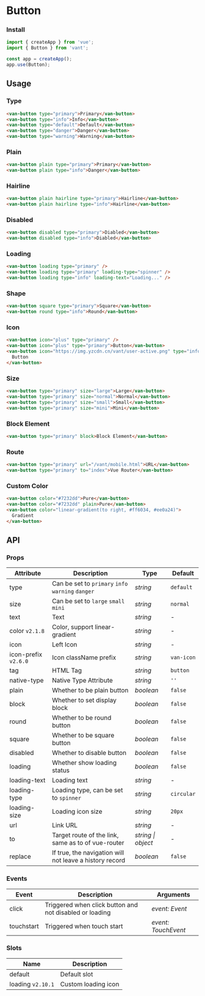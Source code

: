 # Button

### Install

```js
import { createApp } from 'vue';
import { Button } from 'vant';

const app = createApp();
app.use(Button);
```

## Usage

### Type

```html
<van-button type="primary">Primary</van-button>
<van-button type="info">Info</van-button>
<van-button type="default">Default</van-button>
<van-button type="danger">Danger</van-button>
<van-button type="warning">Warning</van-button>
```

### Plain

```html
<van-button plain type="primary">Primary</van-button>
<van-button plain type="info">Danger</van-button>
```

### Hairline

```html
<van-button plain hairline type="primary">Hairline</van-button>
<van-button plain hairline type="info">Hairline</van-button>
```

### Disabled

```html
<van-button disabled type="primary">Diabled</van-button>
<van-button disabled type="info">Diabled</van-button>
```

### Loading

```html
<van-button loading type="primary" />
<van-button loading type="primary" loading-type="spinner" />
<van-button loading type="info" loading-text="Loading..." />
```

### Shape

```html
<van-button square type="primary">Square</van-button>
<van-button round type="info">Round</van-button>
```

### Icon

```html
<van-button icon="plus" type="primary" />
<van-button icon="plus" type="primary">Button</van-button>
<van-button icon="https://img.yzcdn.cn/vant/user-active.png" type="info">
  Button
</van-button>
```

### Size

```html
<van-button type="primary" size="large">Large</van-button>
<van-button type="primary" size="normal">Normal</van-button>
<van-button type="primary" size="small">Small</van-button>
<van-button type="primary" size="mini">Mini</van-button>
```

### Block Element

```html
<van-button type="primary" block>Block Element</van-button>
```

### Route

```html
<van-button type="primary" url="/vant/mobile.html">URL</van-button>
<van-button type="primary" to="index">Vue Router</van-button>
```

### Custom Color

```html
<van-button color="#7232dd">Pure</van-button>
<van-button color="#7232dd" plain>Pure</van-button>
<van-button color="linear-gradient(to right, #ff6034, #ee0a24)">
  Gradient
</van-button>
```

## API

### Props

| Attribute | Description | Type | Default |
| --- | --- | --- | --- |
| type | Can be set to `primary` `info` `warning` `danger` | _string_ | `default` |
| size | Can be set to `large` `small` `mini` | _string_ | `normal` |
| text | Text | _string_ | - |
| color `v2.1.8` | Color, support linear-gradient | _string_ | - |
| icon | Left Icon | _string_ | - |
| icon-prefix `v2.6.0` | Icon className prefix | _string_ | `van-icon` |
| tag | HTML Tag | _string_ | `button` |
| native-type | Native Type Attribute | _string_ | `''` |
| plain | Whether to be plain button | _boolean_ | `false` |
| block | Whether to set display block | _boolean_ | `false` |
| round | Whether to be round button | _boolean_ | `false` |
| square | Whether to be square button | _boolean_ | `false` |
| disabled | Whether to disable button | _boolean_ | `false` |
| loading | Whether show loading status | _boolean_ | `false` |
| loading-text | Loading text | _string_ | - |
| loading-type | Loading type, can be set to `spinner` | _string_ | `circular` |
| loading-size | Loading icon size | _string_ | `20px` |
| url | Link URL | _string_ | - |
| to | Target route of the link, same as to of vue-router | _string \| object_ | - |
| replace | If true, the navigation will not leave a history record | _boolean_ | `false` |

### Events

| Event | Description | Arguments |
| --- | --- | --- |
| click | Triggered when click button and not disabled or loading | _event: Event_ |
| touchstart | Triggered when touch start | _event: TouchEvent_ |

### Slots

| Name              | Description         |
| ----------------- | ------------------- |
| default           | Default slot        |
| loading `v2.10.1` | Custom loading icon |
